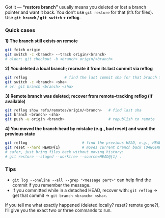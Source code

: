 Got it — **“restore branch”** usually means you deleted or lost a branch pointer and want it back. You don’t use `git restore` for that (it’s for files). Use **`git branch` / `git switch` + reflog**.

### Quick cases

**1) The branch still exists on remote**

```bash
git fetch origin
git switch -c <branch> --track origin/<branch>
# older: git checkout -b <branch> origin/<branch>
```

**2) You deleted a local branch; recreate it from its last commit via reflog**

```bash
git reflog                 # find the last commit sha for that branch tip
git switch -c <branch> <sha>
# or: git branch <branch> <sha>
```

**3) Remote branch was deleted; recover from remote-tracking reflog (if available)**

```bash
git reflog show refs/remotes/origin/<branch>   # find last sha
git branch <branch> <sha>
git push -u origin <branch>                    # republish to remote
```

**4) You moved the branch head by mistake (e.g., bad reset) and want the previous state**

```bash
git reflog                         # find the previous HEAD, e.g., HEAD@{1}
git reset --hard HEAD@{1}          # moves current branch back (DANGEROUS: discards WD/Index)
# safer, just bring files back without moving history:
# git restore --staged --worktree --source=HEAD@{1} .
```

### Tips

* `git log --oneline --all --grep "<message part>"` can help find the commit if you remember the message.
* If you committed while in a detached HEAD, recover with:
  `git reflog` → get that commit → `git branch <branch> <sha>`.

If you tell me what exactly happened (deleted locally? reset? remote gone?), I’ll give you the exact two or three commands to run.
